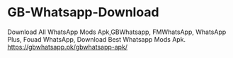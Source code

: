 # GB-Whatsapp-Download
Download All WhatsApp Mods Apk,GBWhatsapp, FMWhatsApp, WhatsApp Plus, Fouad WhatsApp, Download Best Whatsapp Mods Apk.
https://gbwhatsapp.pk/gbwhatsapp-apk/
